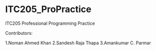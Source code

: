 # ITC205_ProPractice
ITC205 Professional Programming Practice

Contributors:

1.Noman Ahmed Khan 
2.Sandesh Raja Thapa
3.Amankumar C. Parmar
